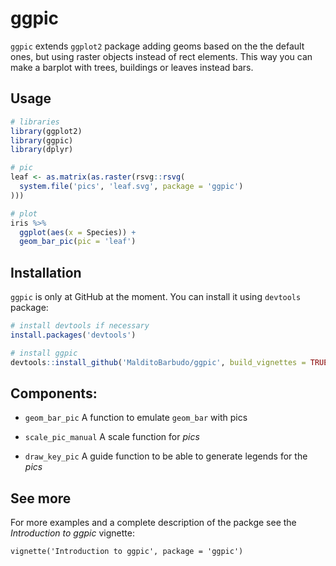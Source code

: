 # ggpic

`ggpic` extends `ggplot2` package adding geoms based on the the default ones, but
using raster objects instead of rect elements. This way you can make a barplot
with trees, buildings or leaves instead bars.

## Usage

```r
# libraries
library(ggplot2)
library(ggpic)
library(dplyr)

# pic
leaf <- as.matrix(as.raster(rsvg::rsvg(
  system.file('pics', 'leaf.svg', package = 'ggpic')
)))

# plot
iris %>%
  ggplot(aes(x = Species)) +
  geom_bar_pic(pic = 'leaf')
```

## Installation

`ggpic` is only at GitHub at the moment. You can install it using `devtools`
package:

```r
# install devtools if necessary
install.packages('devtools')

# install ggpic
devtools::install_github('MalditoBarbudo/ggpic', build_vignettes = TRUE)
```

## Components:

+ `geom_bar_pic` A function to emulate `geom_bar` with pics

+ `scale_pic_manual` A scale function for *pics*

+ `draw_key_pic` A guide function to be able to generate legends for the *pics*

## See more

For more examples and a complete description of the packge
see the *Introduction to ggpic* vignette:

```
vignette('Introduction to ggpic', package = 'ggpic')
```
